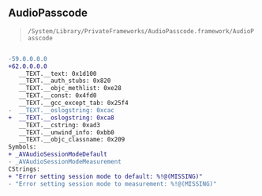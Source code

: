 ## AudioPasscode

> `/System/Library/PrivateFrameworks/AudioPasscode.framework/AudioPasscode`

```diff

-59.0.0.0.0
+62.0.0.0.0
   __TEXT.__text: 0x1d100
   __TEXT.__auth_stubs: 0x820
   __TEXT.__objc_methlist: 0xe28
   __TEXT.__const: 0x4fd0
   __TEXT.__gcc_except_tab: 0x25f4
-  __TEXT.__oslogstring: 0xcac
+  __TEXT.__oslogstring: 0xca8
   __TEXT.__cstring: 0xad3
   __TEXT.__unwind_info: 0xbb0
   __TEXT.__objc_classname: 0x209
Symbols:
+ _AVAudioSessionModeDefault
- _AVAudioSessionModeMeasurement
CStrings:
+ "Error setting session mode to default: %!@(MISSING)"
- "Error setting session mode to measurement: %!@(MISSING)"

```
